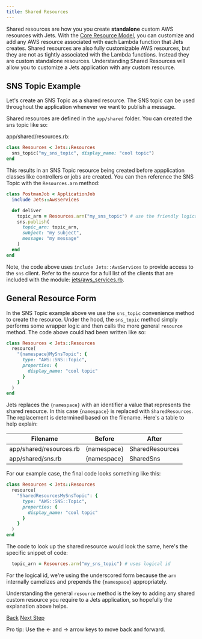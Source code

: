 ```yaml
---
title: Shared Resources
---
```


Shared resources are how you you create **standalone** custom AWS resources with Jets.  With the [Core Resource Model](http://rubyonjets.com/docs/core-resource/), you can customize and add any AWS resource associated with each Lambda function that Jets creates.  Shared resources are also fully customizable AWS resources, but they are not as tightly associated with the Lambda functions. Instead they are custom standalone resources. Understanding Shared Resources will allow you to customize a Jets application with any custom resource.

## SNS Topic Example

Let's create an SNS Topic as a shared resource. The SNS topic can be used throughout the application whenever we want to publish a message.


Shared resources are defined in the `app/shared` folder.  You can created the sns topic like so:

app/shared/resources.rb:

```ruby
class Resources < Jets::Resources
  sns_topic("my_sns_topic", display_name: "cool topic")
end
```

This results in an SNS Topic resource being created before appplication classes like controllers or jobs are created.  You can then reference the SNS Topic with the `Resources.arn` method:


```ruby
class PostmanJob < ApplicationJob
  include Jets::AwsServices

  def deliver
    topic_arn = Resources.arn("my_sns_topic") # use the friendly logical id to reference
    sns.publish(
      topic_arn: topic_arn,
      subject: "my subject",
      message: "my message"
    )
  end
end
```

Note, the code above uses `include Jets::AwsServices` to provide access to the `sns` client.  Refer to the source for a full list of the clients that are included with the module: [jets/aws_services.rb](https://github.com/tongueroo/jets/blob/master/lib/jets/aws_services.rb).

## General Resource Form

In the SNS Topic example above we use the `sns_topic` convenience method to create the resource. Under the hood, the `sns_topic` method simply performs some wrapper logic and then calls the more general `resource` method.  The code above could had been written like so:

```ruby
class Resources < Jets::Resources
  resource(
    "{namespace}MySnsTopic": {
      type: "AWS::SNS::Topic",
      properties: {
        display_name: "cool topic"
      }
    }
  )
end
```

Jets replaces the `{namespace}` with an identifier a value that represents the shared resource. In this case `{namespace}` is replaced with `SharedResources`.  The replacement is determined based on the filename.  Here's a table to help explain:

Filename | Before | After
--- | --- | ---
app/shared/resources.rb | {namespace} | SharedResources
app/shared/sns.rb | {namespace} | SharedSns

For our example case, the final code looks something like this:

```ruby
class Resources < Jets::Resources
  resource(
    "SharedResourcesMySnsTopic": {
      type: "AWS::SNS::Topic",
      properties: {
        display_name: "cool topic"
      }
    }
  )
end
```

The code to look up the shared resource would look the same, here's the specific snippet of code:

```ruby
  topic_arn = Resources.arn("my_sns_topic") # uses logical id
```

For the logical id, we're using the underscored form because the `arn` internally camelizes and prepends the `{namespace}` appropriately.

Understanding the general `resource` method is the key to adding any shared custom resource you require to a Jets application, so hopefully the explanation above helps.

<a id="prev" class="btn btn-basic" href="{% link _docs/core-resource.md %}">Back</a>
<a id="next" class="btn btn-primary" href="{% link _docs/database-support.md %}">Next Step</a>
<p class="keyboard-tip">Pro tip: Use the <- and -> arrow keys to move back and forward.</p>
